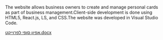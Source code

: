 The website allows business owners to create and manage personal cards as part of business management.Client-side development is done using HTML5, React.js, LS, and CSS.The website was developed in Visual Studio Code.

[אפיון סופי לפרוייקט.docx](https://github.com/roeiatar87/Roei_Atar_React_Project/files/14781197/default.docx)
